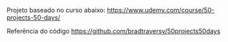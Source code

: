 Projeto baseado no curso abaixo:
https://www.udemy.com/course/50-projects-50-days/

Referência do código
https://github.com/bradtraversy/50projects50days